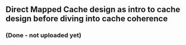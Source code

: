 ## Direct Mapped Cache design as intro to cache design before diving into cache coherence

### (Done - not uploaded yet)
